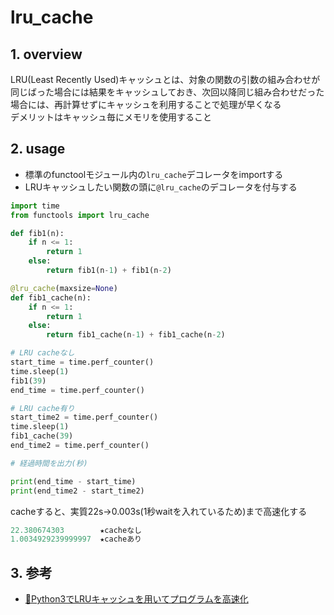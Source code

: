 # lru_cache

## 1. overview
LRU(Least Recently Used)キャッシュとは、対象の関数の引数の組み合わせが同じばった場合には結果をキャッシュしておき、次回以降同じ組み合わせだった場合には、再計算せずにキャッシュを利用することで処理が早くなる  
デメリットはキャッシュ毎にメモリを使用すること

## 2. usage
- 標準のfunctoolモジュール内の`lru_cache`デコレータをimportする
- LRUキャッシュしたい関数の頭に`@lru_cache`のデコレータを付与する

```python  title="python 出力結果" hl_lines="2 10"
import time
from functools import lru_cache

def fib1(n):
    if n <= 1:
        return 1
    else:
        return fib1(n-1) + fib1(n-2)

@lru_cache(maxsize=None)
def fib1_cache(n):
    if n <= 1:
        return 1
    else:
        return fib1_cache(n-1) + fib1_cache(n-2)

# LRU cacheなし
start_time = time.perf_counter()
time.sleep(1)
fib1(39)
end_time = time.perf_counter()

# LRU cache有り
start_time2 = time.perf_counter()
time.sleep(1)
fib1_cache(39)
end_time2 = time.perf_counter()

# 経過時間を出力(秒)

print(end_time - start_time)
print(end_time2 - start_time2)
```

cacheすると、実質22s->0.003s(1秒waitを入れているため)まで高速化する
```python  title="python 出力結果"
22.380674303        ★cacheなし
1.0034929239999997  ★cacheあり
```


## 3. 参考
- [🍺Python3でLRUキャッシュを用いてプログラムを高速化](https://qiita.com/kotaroooo0/items/4d471932e299edd08b24)
